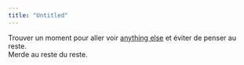 ```yaml
---
title: "Untitled"
---
```


Trouver un moment pour aller voir [anything
else](http://www.allocine.fr/film/fichefilm_gen_cfilm=46729.html) et éviter de
penser au reste.  
Merde au reste du reste.

